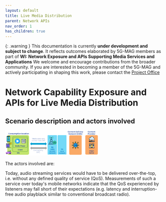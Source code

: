 ```yaml
---
layout: default
title: Live Media Distribution
parent: Network APIs
nav_order: 1
has_children: true
---
```


{: .warning }
This documentation is currently **under development and subject to change**. It reflects outcomes elaborated by 5G-MAG members as part of **WI: Network Exposure and APIs Supporting Media Services and Applications**
We welcome and encourage contributions from the broader community. If you are interested in becoming a member of the 5G-MAG and actively participating in shaping this work, please contact the [Project Office](https://www.5g-mag.com/contact)

# Network Capability Exposure and APIs for Live Media Distribution

## Scenario description and actors involved

<img src="./images/figure_high_level_diagram.png" width="60%">

The actors involved are:

Today, audio streaming services would have to be delivered over-the-top, i.e. without any defined quality of service (QoS). Measurements of such a service over today's mobile networks indicate that the QoS experienced by listeners may fall short of their expectations (e.g. latency and interruption-free audio playblack similar to conventional broadcast radio). 
